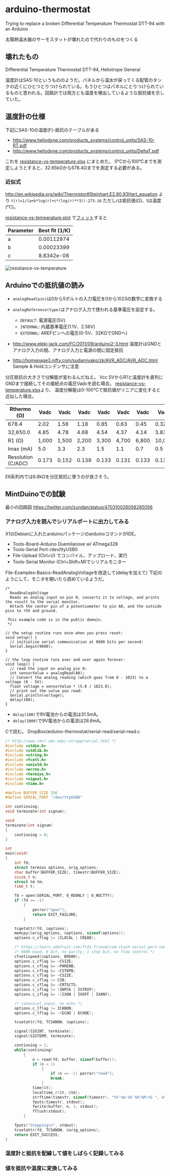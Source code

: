 arduino-thermostat
==================

Trying to replace a broken Differential Temperature Thermostat DTT-94 with an Arduino


太陽熱温水器のサーモスタットが壊れたので代わりのものをつくる

壊れたもの
--------

Differential Temperature Thermostat DTT-94, Heliotrope General

温度計はSAS-10というもののようだ。パネルから温水が戻ってくる配管のタンクの近くにひとつとりつけられている。もうひとつはパネルにとりつけられているものと思われる。回路計では両方とも温度を検出しているような抵抗値を示していた。

温度計の仕様
----------

下記にSAS-10の温度(F)-抵抗のテーブルがある
* http://www.heliodyne.com/products_systems/control_units/SAS-10-RT.pdf
* http://www.heliodyne.com/products_systems/control_units/DeltaT.pdf

これを
[resistance-vs-temperature.xlsx](SAS-10/resistance-vs-temperature.xlsx)
にまとめた。
0℃から100℃までを測定しようとすると、32.65kΩから678.4Ωまでを測定する必要がある。

### 近似式
http://en.wikipedia.org/wiki/Thermistor#Steinhart.E2.80.93Hart_equation
より
`t(r)=1/(a+b*log(r)+c*(log(r)**3))-273.16`
ただしrは抵抗値(Ω)、tは温度(℃)。

[resistance-vs-temperature.plot](SAS-10/resistance-vs-temperature.plot)
で[フィット](SAS-10/fit.log)すると

| Parameter | Best fit (1/K) |
|---|------------|
| a | 0.00112974 |
| b | 0.00023399 |
| c | 8.8342e-08 |

![resistance-vs-temperature](SAS-10/resistance-vs-temperature.png)

Arduinoでの抵抗値の読み
--------------------
* `analogRead(pin)`は0から5ボルトの入力電圧を0から1023の数字に変換する
* `analogReference(type)`はアナログ入力で使われる基準電圧を設定する。
  * `DEFAULT`: 電源電圧(5V)
  * `INTERNAL`: 内蔵基準電圧(1.1V、2.56V)
  * `EXTERNAL`: AREFピンへの電圧(0-5V、32KΩでGNDへ)

* http://www.eleki-jack.com/FC/2011/09/arduino2-3.html
  温度計はGNDとアナログ入力の間、アナログ入力と電源の間に固定抵抗
* http://homepage3.nifty.com/sudamiyako/zk/AVR_ADC/AVR_ADC.html
  Sample & Holdコンデンサに注意

分圧抵抗の大きさで分解能が変わるんだねえ。
Vcc 5VからR1と温度計を直列にGNDまで接続してその接続点の電圧Vadcを読む場合。
[resistance-vs-temperature.xlsx](SAS-10/resistance-vs-temperature.xlsx)より、
温度分解能は0-100℃で抵抗値がリニアに変化すると近似した場合。

Rthermo (Ω) | Vadc | Vadc | Vadc | Vadc | Vadc | Vadc | Vadc
-------|-------|-------|-------|-------|-------|-------|--------
678.4 | 2.02 | 1.56 | 1.18 | 0.85 | 0.63 | 0.45 | 0.32
32,650.0 | 4.85 | 4.78 | 4.68 | 4.54 | 4.37 | 4.14 | 3.83
R1 (Ω) | 1,000 | 1,500 | 2,200 | 3,300 | 4,700 | 6,800 | 10,000
Imax (mA) | 5.0 | 3.3 | 2.3 | 1.5 | 1.1 | 0.7 | 0.5
Resolution (C/ADC) | 0.173 | 0.152 | 0.139 | 0.133 | 0.131 | 0.133 | 0.139

E6系列内では6.8kΩを分圧抵抗に使うのが良さそう。

MintDuinoでの試験
-----------------
最小の回路図
https://twitter.com/zundan/status/470310026058285056

### アナログ入力を読んでシリアルポートに出力してみる
X1のDebianに入れたarduinoパッケージのarduinoコマンドがIDE。
* Tools-Board-Arduino Duemilanove w/ ATmega328
* Tools-Serial Port-/dev/ttyUSB0
* File-Upload (Ctrl+U) でコンパイル、アップロード、実行
* Tools-Serial Monitor (Ctrl+Shift+M)でシリアルモニター

File-Examples-Basics-ReadAnalogVoltageを改造して(delayを加えて)
下記のようにして、モニタを開いたら読めているようだ。

```
/*
  ReadAnalogVoltage
  Reads an analog input on pin 0, converts it to voltage, and prints the result to the serial monitor.
  Attach the center pin of a potentiometer to pin A0, and the outside pins to +5V and ground.

 This example code is in the public domain.
 */

// the setup routine runs once when you press reset:
void setup() {
  // initialize serial communication at 9600 bits per second:
  Serial.begin(9600);
}

// the loop routine runs over and over again forever:
void loop() {
  // read the input on analog pin 0:
  int sensorValue = analogRead(A0);
  // Convert the analog reading (which goes from 0 - 1023) to a voltage (0 - 5V):
  float voltage = sensorValue * (5.0 / 1023.0);
  // print out the value you read:
  Serial.println(voltage);
  delay(100);
}
```

* `delay(100)`で9V電池からの電流は31.5mA。
* `delay(1000)`で9V電池からの電流は28.6mA。

Cで読む。
DropBox/arduino-thermostat/serial-read/serial-read.c

``` serial-read.c
/* http://www.cmrr.umn.edu/~strupp/serial.html */
#include <stdio.h>
#include <stdlib.h>
#include <string.h>
#include <fcntl.h>
#include <unistd.h>
#include <errno.h>
#include <termios.h>
#include <signal.h>
#include <time.h>

#define BUFFER_SIZE 256
#define SERIAL_PORT "/dev/ttyUSB0"

int continuing;
void terminate(int signum);

void
terminate(int signum)
{
	continuing = 0;
}

int
main(void)
{
	int fd;
	struct termios options, orig_options;
	char buffer[BUFFER_SIZE], timestr[BUFFER_SIZE];
	ssize_t n;
	struct tm tm;
	time_t t;

	fd = open(SERIAL_PORT, O_RDONLY | O_NOCTTY);
	if (fd == -1)
		{
			perror("open");
			return EXIT_FAILURE;
		}

	tcgetattr(fd, &options);
	memcpy(&orig_options, &options, sizeof(options));
	options.c_cflag |= (CLOCAL | CREAD);

	/* https://learn.adafruit.com/ftdi-friend/com-slash-serial-port-name */
	/* 9600 baud, 8 bit, no parity, 1 stop bit, no flow control */
	cfsetispeed(&options, B9600);
	options.c_cflag &= ~CSIZE;
	options.c_cflag &= ~PARENB;
	options.c_cflag &= ~CSTOPB;
	options.c_cflag &= ~CSIZE;
	options.c_cflag |= CS8;
	options.c_cflag &= ~CRTSCTS;
	options.c_iflag |= (INPCK | ISTRIP);
	options.c_iflag &= ~(IXON | IXOFF | IXANY);

	/* canonical input, no echo */
	options.c_lflag |= ICANON;
	options.c_lflag &= ~(ECHO | ECHOE);

	tcsetattr(fd, TCSANOW, &options);

	signal(SIGINT, terminate);
	signal(SIGTERM, terminate);

	continuing = 1;
	while(continuing)
		{
			n = read(fd, buffer, sizeof(buffer));
			if (n < 1)
				{
					if (n == -1) perror("read");
					break;
				}
			time(&t);
			localtime_r(&t, &tm);
			strftime(timestr, sizeof(timestr), "%Y-%m-%d %H:%M:%S ", &tm);
			fputs(timestr, stdout);
			fwrite(buffer, n, 1, stdout);
			fflush(stdout);
		}

	fputs("Stopping\n", stdout);
	tcsetattr(fd, TCSANOW, &orig_options);
	return EXIT_SUCCESS;
}
```

### 温度計と抵抗を配線して値をしばらく記録してみる

### 値を抵抗や温度に変換してみる

